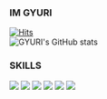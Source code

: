 ### IM GYURI
[![Hits](https://hits.seeyoufarm.com/api/count/incr/badge.svg?url=https%3A%2F%2Fgithub.com%2FIM-GYURI&count_bg=%23FFACD2&title_bg=%23FF84BC&icon=&icon_color=%23E7E7E7&title=hits&edge_flat=false)](https://hits.seeyoufarm.com)
<br>
![GYURI's GitHub stats](https://github-readme-stats.vercel.app/api?username=IM-GYURI&show_icons=true&theme=cobalt)

### SKILLS
<div>
  <img src="https://img.shields.io/badge/Java-007396?style=for-the-badge&logo=java&logoColor=white">
  <img src="https://img.shields.io/badge/mysql-4479A1?style=for-the-badge&logo=mysql&logoColor=white">
  <img src="https://img.shields.io/badge/mariaDB-003545?style=for-the-badge&logo=mariaDB&logoColor=white">
  <img src="https://img.shields.io/badge/springboot-6DB33F?style=for-the-badge&logo=springboot&logoColor=white">
  <img src="https://img.shields.io/badge/github-181717?style=for-the-badge&logo=github&logoColor=white">
  <img src="https://img.shields.io/badge/git-F05032?style=for-the-badge&logo=git&logoColor=white">
</div>
